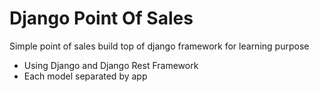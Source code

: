# Django Point Of Sales 

Simple point of sales build top of django framework for learning purpose

- Using Django and Django Rest Framework
- Each model separated by app
